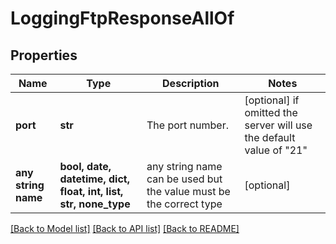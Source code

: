 # LoggingFtpResponseAllOf


## Properties
Name | Type | Description | Notes
------------ | ------------- | ------------- | -------------
**port** | **str** | The port number. | [optional]  if omitted the server will use the default value of "21"
**any string name** | **bool, date, datetime, dict, float, int, list, str, none_type** | any string name can be used but the value must be the correct type | [optional]

[[Back to Model list]](../README.md#documentation-for-models) [[Back to API list]](../README.md#documentation-for-api-endpoints) [[Back to README]](../README.md)


